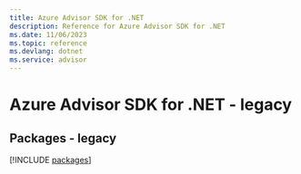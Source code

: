 ```yaml
---
title: Azure Advisor SDK for .NET
description: Reference for Azure Advisor SDK for .NET
ms.date: 11/06/2023
ms.topic: reference
ms.devlang: dotnet
ms.service: advisor
---
```

# Azure Advisor SDK for .NET - legacy
## Packages - legacy
[!INCLUDE [packages](advisor-index.md)]